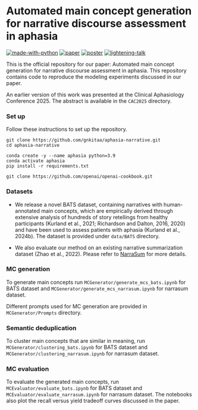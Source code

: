 # Automated main concept generation for narrative discourse assessment in aphasia
[![made-with-python](https://img.shields.io/badge/Made%20with-Python-red.svg)](#python)
[![paper](https://img.shields.io/badge/Link%20to-paper-you_like?logoColor=blue&color=green)](https://github.com/slanglab/aphasia/blob/main/ACL2025/Aphasia_ACL.pdf)
[![poster](https://img.shields.io/badge/Link%20to-poster-you_like?logoColor=blue&color=orange)](https://docs.google.com/presentation/d/1cyZt2GJBX3EBr_F2UbjBdgs0R4rTCLonFFYPHG-GUyE/edit?usp=sharing)
[![lightening-talk](https://img.shields.io/badge/lightening-talk-you_like?logoColor=blue&color=green)](https://docs.google.com/presentation/d/1cFGv6r3njzEUmd8bukarrUry8J8O2Bb8fzEgW7z5hvA/edit?usp=sharing)


This is the official repository for our paper: Automated main concept generation for
narrative discourse assessment in aphasia. This repository contains code to reproduce the modeling experiments discussed in our paper.

An earlier version of this work was presented at the Clinical Aphasiology Conference 2025. The abstract is available in the ```CAC2025``` directory.


### Set up

Follow these instructions to set up the repository.

```
git clone https://github.com/gnkitaa/aphasia-narrative.git
cd aphasia-narrative

conda create -y --name aphasia python=3.9
conda activate aphasia
pip install -r requirements.txt

git clone https://github.com/openai/openai-cookbook.git
```

### Datasets
- We release a novel BATS dataset, containing narratives with human-annotated main concepts, which are empirically
derived through extensive analysis of hundreds of story retellings from healthy participants (Kurland et al.,
2021; Richardson and Dalton, 2016, 2020) and have been used to assess patients with aphasia (Kurland et al., 2024b). The dataset is provided under ```data/BATS``` directory.


- We also evaluate our method on an existing narrative summarization dataset (Zhao et al., 2022). Please refer to [NarraSum](https://aclanthology.org/2022.findings-emnlp.14/) for more details.

### MC generation 
To generate main concepts run ```MCGenerator/generate_mcs_bats.ipynb``` for BATS dataset and ```MCGenerator/generate_mcs_narrasum.ipynb``` for narrasum dataset. 

Different prompts used for MC generation are provided in ```MCGenerator/Prompts``` directory.

### Semantic deduplication
To cluster main concepts that are similar in meaning, run ```MCGenerator/clustering_bats.ipynb``` for BATS dataset and ```MCGenerator/clustering_narrasum.ipynb``` for narrasum dataset.

### MC evaluation
To evaluate the generated main concepts, run ```MCEvaluator/evaluate_bats.ipynb``` for BATS dataset and ```MCEvaluator/evaluate_narrasum.ipynb``` for narrasum dataset. The notebooks also plot the recall versus yield tradeoff curves discussed in the paper.